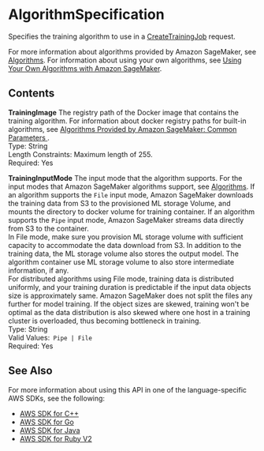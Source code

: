 # AlgorithmSpecification<a name="API_AlgorithmSpecification"></a>

Specifies the training algorithm to use in a [CreateTrainingJob](https://docs.aws.amazon.com/sagemaker/latest/dg/API_CreateTrainingJob.html) request\.

For more information about algorithms provided by Amazon SageMaker, see [Algorithms](https://docs.aws.amazon.com/sagemaker/latest/dg/algos.html)\. For information about using your own algorithms, see [Using Your Own Algorithms with Amazon SageMaker](your-algorithms.md)\. 

## Contents<a name="API_AlgorithmSpecification_Contents"></a>

 **TrainingImage**   <a name="SageMaker-Type-AlgorithmSpecification-TrainingImage"></a>
The registry path of the Docker image that contains the training algorithm\. For information about docker registry paths for built\-in algorithms, see [Algorithms Provided by Amazon SageMaker: Common Parameters ](sagemaker-algo-docker-registry-paths.md)\.  
Type: String  
Length Constraints: Maximum length of 255\.  
Required: Yes

 **TrainingInputMode**   <a name="SageMaker-Type-AlgorithmSpecification-TrainingInputMode"></a>
The input mode that the algorithm supports\. For the input modes that Amazon SageMaker algorithms support, see [Algorithms](https://docs.aws.amazon.com/sagemaker/latest/dg/algos.html)\. If an algorithm supports the `File` input mode, Amazon SageMaker downloads the training data from S3 to the provisioned ML storage Volume, and mounts the directory to docker volume for training container\. If an algorithm supports the `Pipe` input mode, Amazon SageMaker streams data directly from S3 to the container\.   
 In File mode, make sure you provision ML storage volume with sufficient capacity to accommodate the data download from S3\. In addition to the training data, the ML storage volume also stores the output model\. The algorithm container use ML storage volume to also store intermediate information, if any\.   
 For distributed algorithms using File mode, training data is distributed uniformly, and your training duration is predictable if the input data objects size is approximately same\. Amazon SageMaker does not split the files any further for model training\. If the object sizes are skewed, training won't be optimal as the data distribution is also skewed where one host in a training cluster is overloaded, thus becoming bottleneck in training\.   
Type: String  
Valid Values:` Pipe | File`   
Required: Yes

## See Also<a name="API_AlgorithmSpecification_SeeAlso"></a>

For more information about using this API in one of the language\-specific AWS SDKs, see the following:
+  [AWS SDK for C\+\+](https://docs.aws.amazon.com/goto/SdkForCpp/sagemaker-2017-07-24/AlgorithmSpecification) 
+  [AWS SDK for Go](https://docs.aws.amazon.com/goto/SdkForGoV1/sagemaker-2017-07-24/AlgorithmSpecification) 
+  [AWS SDK for Java](https://docs.aws.amazon.com/goto/SdkForJava/sagemaker-2017-07-24/AlgorithmSpecification) 
+  [AWS SDK for Ruby V2](https://docs.aws.amazon.com/goto/SdkForRubyV2/sagemaker-2017-07-24/AlgorithmSpecification) 